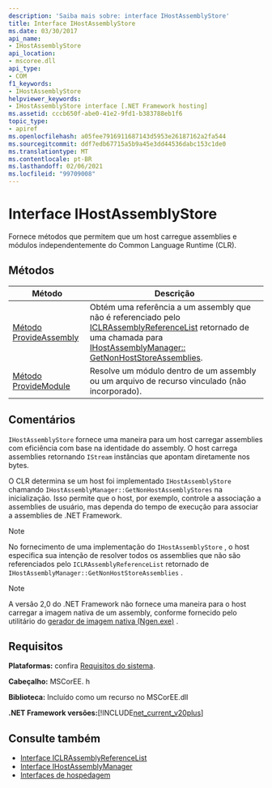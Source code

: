 ```yaml
---
description: 'Saiba mais sobre: interface IHostAssemblyStore'
title: Interface IHostAssemblyStore
ms.date: 03/30/2017
api_name:
- IHostAssemblyStore
api_location:
- mscoree.dll
api_type:
- COM
f1_keywords:
- IHostAssemblyStore
helpviewer_keywords:
- IHostAssemblyStore interface [.NET Framework hosting]
ms.assetid: cccb650f-abe0-41e2-9fd1-b383788eb1f6
topic_type:
- apiref
ms.openlocfilehash: a05fee7916911687143d5953e26187162a2fa544
ms.sourcegitcommit: ddf7edb67715a5b9a45e3dd44536dabc153c1de0
ms.translationtype: MT
ms.contentlocale: pt-BR
ms.lasthandoff: 02/06/2021
ms.locfileid: "99709008"
---
```

# <a name="ihostassemblystore-interface"></a>Interface IHostAssemblyStore

Fornece métodos que permitem que um host carregue assemblies e módulos independentemente do Common Language Runtime (CLR).  
  
## <a name="methods"></a>Métodos  
  
|Método|Descrição|  
|------------|-----------------|  
|[Método ProvideAssembly](ihostassemblystore-provideassembly-method.md)|Obtém uma referência a um assembly que não é referenciado pelo [ICLRAssemblyReferenceList](iclrassemblyreferencelist-interface.md) retornado de uma chamada para [IHostAssemblyManager:: GetNonHostStoreAssemblies](ihostassemblymanager-getnonhoststoreassemblies-method.md).|  
|[Método ProvideModule](ihostassemblystore-providemodule-method.md)|Resolve um módulo dentro de um assembly ou um arquivo de recurso vinculado (não incorporado).|  
  
## <a name="remarks"></a>Comentários  

 `IHostAssemblyStore` fornece uma maneira para um host carregar assemblies com eficiência com base na identidade do assembly. O host carrega assemblies retornando `IStream` instâncias que apontam diretamente nos bytes.  
  
 O CLR determina se um host foi implementado `IHostAssemblyStore` chamando `IHostAssemblyManager::GetNonHostAssemblyStores` na inicialização. Isso permite que o host, por exemplo, controle a associação a assemblies de usuário, mas dependa do tempo de execução para associar a assemblies de .NET Framework.  
  
> [!NOTE]
> No fornecimento de uma implementação do `IHostAssemblyStore` , o host especifica sua intenção de resolver todos os assemblies que não são referenciados pelo `ICLRAssemblyReferenceList` retornado de `IHostAssemblyManager::GetNonHostStoreAssemblies` .  
  
> [!NOTE]
> A versão 2,0 do .NET Framework não fornece uma maneira para o host carregar a imagem nativa de um assembly, conforme fornecido pelo utilitário do [gerador de imagem nativa (Ngen.exe)](../../tools/ngen-exe-native-image-generator.md) .  
  
## <a name="requirements"></a>Requisitos  

 **Plataformas:** confira [Requisitos do sistema](../../get-started/system-requirements.md).  
  
 **Cabeçalho:** MSCorEE. h  
  
 **Biblioteca:** Incluído como um recurso no MSCorEE.dll  
  
 **.NET Framework versões:**[!INCLUDE[net_current_v20plus](../../../../includes/net-current-v20plus-md.md)]  
  
## <a name="see-also"></a>Consulte também

- [Interface ICLRAssemblyReferenceList](iclrassemblyreferencelist-interface.md)
- [Interface IHostAssemblyManager](ihostassemblymanager-interface.md)
- [Interfaces de hospedagem](hosting-interfaces.md)

